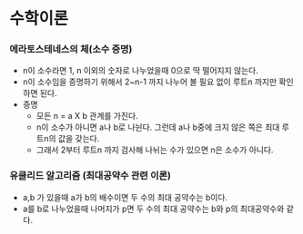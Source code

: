 # 수학이론

### 에라토스테네스의 체(소수 증명)
- n이 소수라면 1, n 이외의 숫자로 나누었을때 0으로 딱 떨어지지 않는다.<br>
- n이 소수임을 증명하기 위해서 2~n-1 까지 나누어 볼 필요 없이 루트n 까지만 확인하면 된다.<br>
- 증명
    - 모든 n = a X b 관계를 가진다.
    - n이 소수가 아니면 a나 b로 나뉜다. 그런데 a나 b중에 크지 않은 쪽은 최대 루트n의 값을 갖는다.
    - 그래서 2부터 루트n 까지 검사해 나뉘는 수가 있으면 n은 소수가 아니다.

### 유클리드 알고리즘 (최대공약수 관련 이론)
- a,b 가 있을때 a가 b의 배수이면 두 수의 최대 공약수는 b이다.
- a를 b로 나누었을때 나머지가 p면 두 수의 최대 공약수는 b와 p의 최대공약수와 같다.
